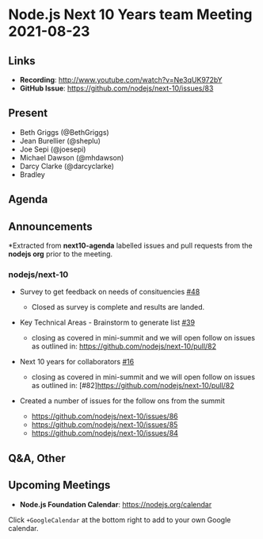 # Node.js Next 10 Years team Meeting 2021-08-23

## Links

* **Recording**:  <http://www.youtube.com/watch?v=Ne3qUK972bY>
* **GitHub Issue**: <https://github.com/nodejs/next-10/issues/83>

## Present

* Beth Griggs (@BethGriggs)
* Jean Burellier (@sheplu)
* Joe Sepi (@joesepi)
* Michael Dawson (@mhdawson)
* Darcy Clarke (@darcyclarke)
* Bradley

## Agenda

## Announcements

*Extracted from **next10-agenda** labelled issues and pull requests from the **nodejs org** prior to the meeting.

### nodejs/next-10

* Survey to get feedback on needs of consituencies [#48](https://github.com/nodejs/next-10/issues/48)
  * Closed as survey is complete and results are landed.

* Key Technical Areas - Brainstorm to generate list [#39](<https://github.com/nodejs/next-10/issues/39>)
  * closing as covered in mini-summit and we will open follow on issues as outlined in: <https://github.com/nodejs/next-10/pull/82>

* Next 10 years for collaborators [#16](https://github.com/nodejs/next-10/issues/16)
  * closing as covered in mini-summit and we will open follow on issues as outlined in: [#82]<https://github.com/nodejs/next-10/pull/82>

* Created a number of issues for the follow ons from the summit
  * <https://github.com/nodejs/next-10/issues/86>
  * <https://github.com/nodejs/next-10/issues/85>
  * <https://github.com/nodejs/next-10/issues/84>

## Q&A, Other

## Upcoming Meetings

* **Node.js Foundation Calendar**: <https://nodejs.org/calendar>

Click `+GoogleCalendar` at the bottom right to add to your own Google calendar.
